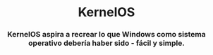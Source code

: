 <h1 align="center">KernelOS</h1>
<h3 align="center">KernelOS aspira a recrear lo que Windows como sistema operativo debería haber sido - fácil y simple.</h3>
